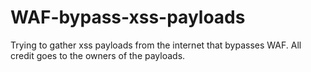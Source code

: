 # WAF-bypass-xss-payloads

Trying  to gather xss payloads from the internet that bypasses WAF. All credit goes to the owners of the payloads.
